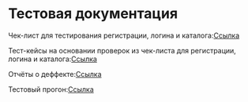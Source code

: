 # Тестовая документация
Чек-лист для тестирования регистрации, логина и каталога:[Ссылка](https://docs.google.com/spreadsheets/d/122xfdvyOLz97ckxyQAR_HRWq13A1vZSstIOQSxHjIWU/edit?gid=0#gid=0)

Тест-кейсы на основании проверок из чек-листа для регистрации, логина и каталога:[Ссылка](https://app.qase.io/project/G9?previewMode=side&suite=17&tab=)

Отчёты о деффекте:[Ссылка](https://github.com/Sayrus444/Docs/blob/main/%D0%9E%D1%82%D1%87%D1%91%D1%82%D1%8B%20%D0%BE%20%D0%B4%D0%B5%D1%84%D0%B5%D0%BA%D1%82%D0%B5.xlsx)

Тестовый прогон:[Ссылка](https://github.com/Sayrus444/Docs/blob/main/G9-Test%2Brun%2B2024_12_18.pdf)
